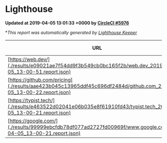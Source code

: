 
# Lighthouse

**Updated at 2019-04-05 13:01:33 +0000 by [CircleCI #5976](https://circleci.com/gh/ItinerisLtd/lighthouse-keeper-example/5976)**

**This report was automatically generated by [Lighthouse Keeper](https://github.com/itinerisltd/lighthouse-keeper)*

| URL | Performance | Accessibility | Best Practices | SEO | PWA | Updated At |
| --- | --- | --- | --- | --- | --- | --- |
| [https://web.dev/](./results/e09021ae7f54dd9f3b549cb0bc165f2b/web.dev_2019-04-05_13-00-51.report.json) | 0.97 | 0.93 | 1 | 0.96 | 1 | 2019-04-05T13:00:51.167Z |
| [https://github.com/pricing](./results/aae423b045c13965ddf45c696df2484d/github.com_2019-04-05_13-00-22.report.json) | 0.87 | 0.89 | 0.93 | 0.9 | 0.58 | 2019-04-05T13:00:22.908Z |
| [https://typist.tech/](./results/e463522d02041e06b035e8f61910fd43/typist.tech_2019-04-05_13-00-21.report.json) | 1 |  |  |  |  | 2019-04-05T13:00:21.938Z |
| [https://google.com/](./results/99999ebcfdb78df077ad2727fd00969f/www.google.com_2019-04-05_13-00-21.report.json) | 0.95 | 0.71 | 0.93 | 0.8 | 0.58 | 2019-04-05T13:00:21.991Z |
